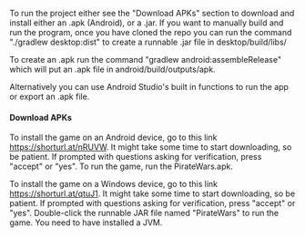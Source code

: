 To run the project either see the "Download APKs" section to download and install either an .apk (Android), or a .jar. 
If you want to manually build and run the program, once you have cloned the repo you can run the command "./gradlew desktop:dist" to create a runnable .jar file in desktop/build/libs/

To create an .apk run the command "gradlew android:assembleRelease"  which will put an .apk file in android/build/outputs/apk.

Alternatively you can use Android Studio's built in functions to run the app or export an .apk file.




#### Download APKs

To install the game on an Android device, go to this link https://shorturl.at/nRUVW. It might take some time to start downloading, so be patient. If prompted with questions asking for verification, press "accept" or "yes". To run the game, run the PirateWars.apk.


To install the game on a Windows device, go to this link https://shorturl.at/qtuJ1. It might take some time to start downloading, so be patient. If prompted with questions asking for verification, press "accept" or "yes". Double-click the runnable JAR file named "PirateWars" to run the game. You need to have installed a JVM.
